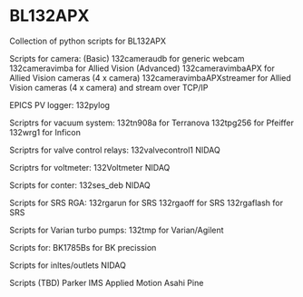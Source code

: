 # BL132APX
Collection of python scripts for BL132APX

Scripts for camera:
  (Basic)
  132cameraudb for generic webcam 
  132cameravimba for Allied Vision
  (Advanced)
  132cameravimbaAPX for Allied Vision cameras (4 x camera)
  132cameravimbaAPXstreamer for Allied Vision cameras (4 x camera) and stream over TCP/IP
  
EPICS PV logger:
  132pylog
  
Scriptrs for vacuum system:
  132tn908a for Terranova
  132tpg256 for Pfeiffer
  132wrg1 for Inficon
  
Scriptrs for valve control relays:
  132valvecontrol1 NIDAQ
  
Scriptrs for voltmeter:
  132Voltmeter  NIDAQ
  
Scripts for conter:
  132ses_deb  NIDAQ
  
Scripts for SRS RGA:
  132rgarun  for SRS
  132rgaoff  for SRS
  132rgaflash  for SRS
  
Scripts for Varian turbo pumps:
  132tmp for Varian/Agilent

Scripts for:
  BK1785Bs for BK precission
  
Scripts for inltes/outlets
  NIDAQ
  
Scripts (TBD)
  Parker
  IMS
  Applied Motion
  Asahi
  Pine
